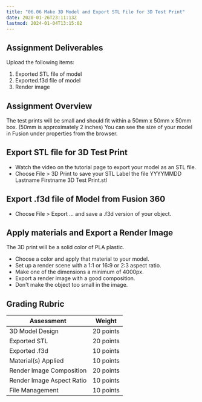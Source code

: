 ```yaml
---
title: "06.06 Make 3D Model and Export STL File for 3D Test Print"
date: 2020-01-26T23:11:13Z
lastmod: 2024-01-04T13:15:02
---
```


## Assignment Deliverables

Upload the following items:

1. Exported STL file of model
2. Exported.f3d file of model
3. Render image

## Assignment Overview

The test prints will be small and should fit within a 50mm x 50mm x 50mm box. (50mm is approximately 2 inches) You can see the size of your model in Fusion under properties from the browser.

## Export STL file for 3D Test Print

- Watch the video on the tutorial page to export your model as an STL file.
- Choose File > 3D Print to save your STL Label the file YYYYMMDD Lastname Firstname 3D Test Print.stl

## Export .f3d file of Model from Fusion 360

- Choose File > Export ... and save a .f3d version of your object.

## Apply materials and Export a Render Image

The 3D print will be a solid color of PLA plastic.

- Choose a color and apply that material to your model.
- Set up a render scene with a 1:1 or 16:9 or 2:3 aspect ratio.
- Make one of the dimensions a minimum of 4000px.
- Export a render image with a good composition.
- Don't make the object too small in the image.

## Grading Rubric

<div class="responsive-table-markdown">

| Assessment                | Weight    |
| ------------------------- | --------- |
| 3D Model Design           | 20 points |
| Exported STL              | 20 points |
| Exported .f3d             | 10 points |
| Material(s) Applied       | 10 points |
| Render Image Composition  | 20 points |
| Render Image Aspect Ratio | 10 points |
| File Management           | 10 points |

</div>
